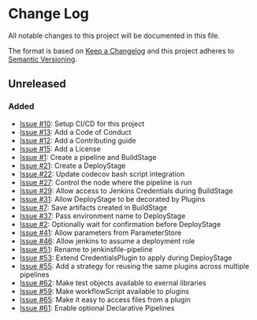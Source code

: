 # Change Log
All notable changes to this project will be documented in this file.

The format is based on [Keep a Changelog](http://keepachangelog.com/)
and this project adheres to [Semantic Versioning](http://semver.org/).

## Unreleased

### Added
- [Issue #10](https://github.com/manheim/jenkinsfile-pipeline/issues/10): Setup CI/CD for this project
- [Issue #13](https://github.com/manheim/jenkinsfile-pipeline/issues/13): Add a Code of Conduct
- [Issue #12](https://github.com/manheim/jenkinsfile-pipeline/issues/12): Add a Contributing guide
- [Issue #15](https://github.com/manheim/jenkinsfile-pipeline/issues/15): Add a License
- [Issue #1](https://github.com/manheim/jenkinsfile-pipeline/issues/1): Create a pipeline and BuildStage
- [Issue #21](https://github.com/manheim/jenkinsfile-pipeline/issues/21): Create a DeployStage
- [Issue #22](https://github.com/manheim/jenkinsfile-pipeline/issues/22): Update codecov bash script integration
- [Issue #27](https://github.com/manheim/jenkinsfile-pipeline/issues/27): Control the node where the pipeline is run
- [Issue #29](https://github.com/manheim/jenkinsfile-pipeline/issues/29): Allow access to Jenkins Credentials during BuildStage
- [Issue #31](https://github.com/manheim/jenkinsfile-pipeline/issues/31): Allow DeployStage to be decorated by Plugins
- [Issue #7](https://github.com/manheim/jenkinsfile-pipeline/issues/7): Save artifacts created in BuildStage
- [Issue #37](https://github.com/manheim/jenkinsfile-pipeline/issues/37): Pass environment name to DeployStage
- [Issue #2](https://github.com/manheim/jenkinsfile-pipeline/issues/2): Optionally wait for confirmation before DeployStage
- [Issue #41](https://github.com/manheim/jenkinsfile-pipeline/issues/41): Allow parameters from ParameterStore
- [Issue #46](https://github.com/manheim/jenkinsfile-pipeline/issues/46): Allow jenkins to assume a deployment role
- [Issue #51](https://github.com/manheim/jenkinsfile-pipeline/issues/51): Rename to jenkinsfile-pipeline
- [Issue #53](https://github.com/manheim/jenkinsfile-pipeline/issues/53): Extend CredentialsPlugin to apply during DeployStage
- [Issue #55](https://github.com/manheim/jenkinsfile-pipeline/issues/55): Add a strategy for reusing the same plugins across multiple pipelines
- [Issue #62](https://github.com/manheim/jenkinsfile-pipeline/issues/62): Make test objects available to exernal libraries
- [Issue #59](https://github.com/manheim/jenkinsfile-pipeline/issues/59): Make workflowScript available to plugins
- [Issue #65](https://github.com/manheim/jenkinsfile-pipeline/issues/65): Make it easy to access files from a plugin
- [Issue #61](https://github.com/manheim/jenkinsfile-pipeline/issues/61): Enable optional Declarative Pipelines
